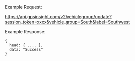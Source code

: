 Example Request:

https://api.gpsinsight.com/v2/vehiclegroup/update?session_token=xxxx&vehicle_group=South&label=Southwest

Example Response:

    {
      head: { .... },
      data: "Success"
    }

